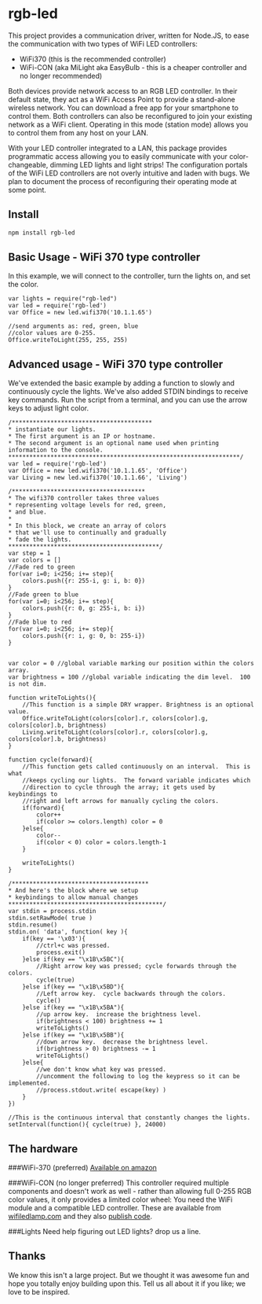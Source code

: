 rgb-led
=======

This project provides a communication driver, written for Node.JS, to ease the communication with
two types of WiFi LED controllers:

* WiFi370 (this is the recommended controller)
* WiFi-CON (aka MiLight aka EasyBulb - this is a cheaper controller and no longer recommended)

Both devices provide network access to an RGB LED controller. In their default state, they act
as a WiFi Access Point to provide a stand-alone wireless network. You can download a free app 
for your smartphone to control them. Both controllers can also be reconfigured to join your
existing network as a WiFi client. Operating in this mode (station mode) allows you to control
them from any host on your LAN.

With your LED controller integrated to a LAN, this package provides programmatic access 
allowing you to easily communicate with your color-changeable, dimming LED lights and 
light strips! The configuration portals of the WiFi LED controllers are not overly intuitive
and laden with bugs. We plan to document the process of reconfiguring their operating mode at
some point.

## Install

```bash
npm install rgb-led
```

## Basic Usage - WiFi 370 type controller
In this example, we will connect to the controller, turn the lights on, and set the color.

```node
var lights = require("rgb-led")
var led = require('rgb-led')
var Office = new led.wifi370('10.1.1.65')

//send arguments as: red, green, blue
//color values are 0-255.
Office.writeToLight(255, 255, 255)
```

## Advanced usage - WiFi 370 type controller
We've extended the basic example by adding a function to slowly and continuously cycle the
lights. We've also added STDIN bindings to receive key commands. Run the script from a
terminal, and you can use the arrow keys to adjust light color.

```node
/****************************************
* instantiate our lights.
* The first argument is an IP or hostname.
* The second argument is an optional name used when printing information to the console.
******************************************************************/
var led = require('rgb-led')
var Office = new led.wifi370('10.1.1.65', 'Office')
var Living = new led.wifi370('10.1.1.66', 'Living')

/**************************************
* The wifi370 controller takes three values
* representing voltage levels for red, green,
* and blue.
*
* In this block, we create an array of colors 
* that we'll use to continually and gradually
* fade the lights.
*******************************************/
var step = 1
var colors = []
//Fade red to green
for(var i=0; i<256; i+= step){
	colors.push({r: 255-i, g: i, b: 0})
}
//Fade green to blue
for(var i=0; i<256; i+= step){
	colors.push({r: 0, g: 255-i, b: i})
}
//Fade blue to red
for(var i=0; i<256; i+= step){
	colors.push({r: i, g: 0, b: 255-i})
}


var color = 0 //global variable marking our position within the colors array.
var brightness = 100 //global variable indicating the dim level.  100 is not dim.

function writeToLights(){
	//This function is a simple DRY wrapper. Brightness is an optional value.
	Office.writeToLight(colors[color].r, colors[color].g, colors[color].b, brightness)
	Living.writeToLight(colors[color].r, colors[color].g, colors[color].b, brightness)
}

function cycle(forward){
	//This function gets called continuously on an interval.  This is what 
	//keeps cycling our lights.  The forward variable indicates which
	//direction to cycle through the array; it gets used by keybindings to
	//right and left arrows for manually cycling the colors.
	if(forward){
		color++
		if(color >= colors.length) color = 0
	}else{
		color--
		if(color < 0) color = colors.length-1
	}
	
	writeToLights()
}

/***************************************
* And here's the block where we setup
* keybindings to allow manual changes
********************************************/
var stdin = process.stdin
stdin.setRawMode( true )
stdin.resume()
stdin.on( 'data', function( key ){
	if(key == '\x03'){
		//ctrl+c was pressed.
		process.exit()
	}else if(key == "\x1B\x5BC"){
		//Right arrow key was pressed; cycle forwards through the colors.
		cycle(true)
	}else if(key == "\x1B\x5BD"){
		//Left arrow key.  cycle backwards through the colors.
		cycle()
	}else if(key == "\x1B\x5BA"){
		//up arrow key.  increase the brightness level.
		if(brightness < 100) brightness += 1
		writeToLights()
	}else if(key == "\x1B\x5BB"){
		//down arrow key.  decrease the brightness level.
		if(brightness > 0) brightness -= 1
		writeToLights()
	}else{
		//we don't know what key was pressed.
		//uncomment the following to log the keypress so it can be implemented.
		//process.stdout.write( escape(key) )
	}
})

//This is the continuous interval that constantly changes the lights.
setInterval(function(){ cycle(true) }, 24000)
```

## The hardware

###WiFi-370 (preferred)
[Available on amazon](http://goo.gl/iU6QqW)

###WiFi-CON (no longer preferred)
This controller required multiple components and doesn't work as well - rather than allowing
full 0-255 RGB color values, it only provides a limited color wheel:
You need the WiFi module and a compatible LED controller. These are available from [wifiledlamp.com](http://goo.gl/vgGA6h) and they also [publish code](http://goo.gl/rw1raI).

###Lights
Need help figuring out LED lights? drop us a line.

## Thanks
We know this isn't a large project.  But we thought it was awesome fun and hope you totally
enjoy building upon this.  Tell us all about it if you like; we love to be inspired.
